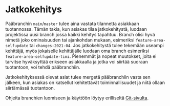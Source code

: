 # Jatkokehitys

Pääbranchin `main`/`master` tulee aina vastata tilannetta asiakkaan tuotannossa. Tämän takia, kun asiakas tilaa jatkokehitystä, luodaan projektissa uusi branch jossa kaikki kehitys tapahtuu. Branch olisi hyvä nimetä joko ominaisuuden tai ajankohdan mukaan, esimeriksi `feature-area-selfupdate` tai `changes-2021-04`. Jos jatkokehitystä tulee tekemään useampi kehittäjä, myös jokaiselle kehittäjälle luodaan oma branch esimeriksi `feature-area-selfupdate-timi`. Pienemmät ja nopeat muutokset, joita ei tarvitse hyväksyttää erikseen asiakkaalla ja jotka voi siirtää suoraan tuotantoon, voi tehdä pääbranchiin.

Jatkokehityksessä olevat asiat tulee mergetä pääbranchiin vasta sen jälkeen, kun asiakas on katsellut kehitettävät toiminnallisuudet ja niitä ollaan siirtämässä tuotantoon.

Ohjeita branchien luomiseen ja käyttöön löytyy erilliseltä [Git-sivulta](https://handbook.dude.fi/wordpress-kehitys/git-open-source#branchit).
